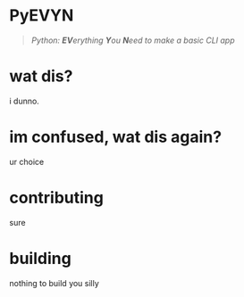 # PyEVYN
> *Python: **EV**erything **Y**ou **N**eed to make a basic CLI app*

# wat dis?
i dunno.

# im confused, wat dis again?
ur choice

# contributing
sure

# building
nothing to build you silly
